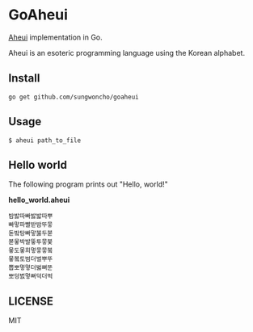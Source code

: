 # GoAheui

[Aheui](http://aheui.github.io/specification.en) implementation in Go.

Aheui is an esoteric programming language using the Korean alphabet.

## Install

    go get github.com/sungwoncho/goaheui

## Usage

    $ aheui path_to_file

## Hello world

The following program prints out "Hello, world!"

**hello_world.aheui**
```
밤밣따빠밣밟따뿌
빠맣파빨받밤뚜뭏
돋밬탕빠맣붏두붇
볻뫃박발뚷투뭏붖
뫃도뫃희멓뭏뭏붘
뫃봌토범더벌뿌뚜
뽑뽀멓멓더벓뻐뚠
뽀덩벐멓뻐덕더벅
```

## LICENSE

MIT
